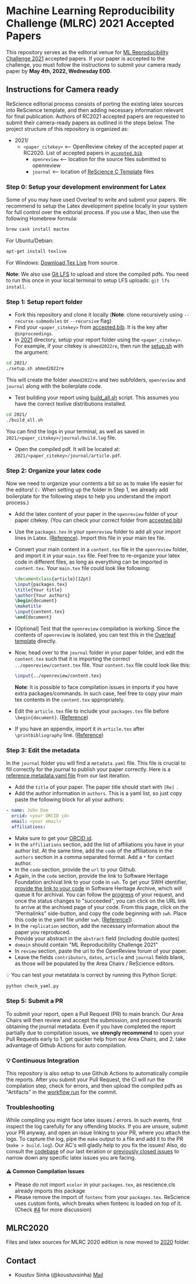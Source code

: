 # Machine Learning Reproducibility Challenge (MLRC) 2021 Accepted Papers

This repository serves as the editorial venue for [ML Reproducibility Challenge 2021](https://paperswithcode.com/rc2021) accepted papers. If your paper is accepted to the challenge, you must follow the instructions to submit your camera ready paper by **May 4th, 2022, Wednesday EOD**.

## Instructions for Camera ready

ReScience editorial process consists of porting the existing latex sources into ReScience template, and then adding necessary information relevant for final publication. Authors of RC2021 accepted papers are requested to submit their camera-ready papers as outlined in the steps below. The project structure of this repository is organized as:
 
 - 2021/
   - `<paper_citekey>` <-- OpenReview citekey of the accepted paper at RC2020. List of accepted papers in [`accepted.bib`](/accepted.bib)
     - `openreview`  <-- location for the source files submitted to openreview
     - `journal`  <-- location of [ReScience C Template](https://github.com/ReScience/template) files


### Step 0: Setup your development environment for Latex

Some of you may have used Overleaf to write and submit your papers. We recommend to setup the Latex development pipeline locally in your system for full control over the editorial process. If you use a Mac, then use the following Homebrew formula:

``` sh
brew cask install mactex
```

For Ubuntu/Debian:

``` sh
apt-get install texlive
```

For Windows: [Download Tex Live](https://www.tug.org/texlive/acquire-netinstall.html) from source.

**Note**: We also use [Git LFS](https://git-lfs.github.com/) to upload and store the compiled pdfs. You need to run this once in your local terminal to setup LFS uploads: `git lfs install`.


### Step 1: Setup report folder

- Fork this repository and clone it locally (**Note**: clone recursively using `--recurse-submodules` or `--recursive` flag)
- Find your `<paper_citekey>` from [accepted.bib](/2021/accepted.bib). It is the key after `@inproceedings`.
- In [2021](/2021) directory, setup your report folder using the `<paper_citekey>`. For example, if your citekey is `ahmed2022re`, then run the [setup.sh](/2021/setup.sh) with the argument:

``` bash
cd 2021/
./setup.sh ahmed2022re
```

  This will create the folder `ahmed2022re` and two subfolders, `openreview` and `journal` along with the boilerplate code.

- Test building your report using [build_all.sh](/2021/build_all.sh) script. This assumes you have the correct texlive distributions installed.

``` bash
cd 2021/
./build_all.sh
```

  You can find the logs in your terminal, as well as saved in `2021/<paper_citekey>/journal/build.log` file.
  
- Open the compiled pdf. It will be located at: `2021/<paper_citekey>/journal/article.pdf`.

### Step 2: Organize your latex code

Now we need to organize your contents a bit so as to make life easier for the editors! (:bulb: When setting up the folder in Step 1, we already add boilerplate for the following steps to help you understand the import process.)

- Add the latex content of your paper in the `openreview` folder of your paper citekey. (You can check your correct folder from [accepted.bib](/2021/accepted.bib))
- Use the `packages.tex` in your `openreview` folder to add all your import lines in Latex. ([Reference](https://github.com/ReScience/NeurIPS-2019/blob/master/ferlesReZeroShotKnowledge/openreview/packages.tex)). Import this file in your main tex file.
- Convert your main content in a `content.tex` file in the `openreview` folder, and import it in your `main.tex` file. Feel free to re-organize your latex code in different files, as long as everything can be imported in `content.tex`. Your `main.tex` file could look like following:

    ``` tex
    \documentclass{article}[12pt]
    \input{packages.tex}
    \title{Your title}
    \author{Your authors}
    \begin{document}
    \maketitle
    \input{content.tex}
    \end{document}
    ```


- [Optional] Test that the `openreview` compilation is working. Since the contents of `openreview` is isolated, you can test this in the [Overleaf template](https://www.overleaf.com/read/bmzfqzrkdnfg) directly. 
- Now, head over to the `journal` folder in your paper folder, and edit the `content.tex` such that it is importing the correct `../openreview/content.tex` file. Your `content.tex` file could look like this:

    ``` tex 
    \input{../openreview/content.tex}
    ```

    **Note**: It is possible to face compilation issues in imports if you have extra packages/commands. In such case, feel free to copy your main tex contents in the `content.tex` appropriately.

- Edit the `article.tex` file to include your `packages.tex` file before `\begin{document}`. ([Reference](https://github.com/ReScience/NeurIPS-2019/blob/master/ferlesReZeroShotKnowledge/journal/article.tex#L3))
- If you have an appendix, import it in `article.tex` after `\printbibliography` line. ([Reference](https://github.com/ReScience/NeurIPS-2019/blob/master/ferlesReZeroShotKnowledge/journal/article.tex#L14))

### Step 3: Edit the metadata

In the `journal` folder you will find a `metadata.yaml` file. This file is crucial to fill correctly for the journal to publish your paper correctly. Here is a [reference metadata.yaml file](https://github.com/ReScience/NeurIPS-2019/blob/master/ferlesReZeroShotKnowledge/journal/metadata.yaml) from our last iteration. 

- Add the `title` of your paper. The paper title should start with `[Re] `.
- Add the author information in `authors`. This is a yaml list, so just copy paste the following block for all your authors:

``` yaml
- name: John Doe
  orcid: <your ORCID id>
  email: <your email>
  affiliations:
```

- Make sure to get your [ORCID id](https://orcid.org/).
- In the `affiliations` section, add the list of affiliations you have in your author list. At the same time, add the `code` of the affiliations in the `authors` section in a comma separated format. Add a `*` for contact author.
- In the `code` section, provide the `url` to your Github.
- Again, in the `code` section, provide the link to Software Heritage Foundation archival link to your code in `swh`. To get your SWH identifier, [provide the link to your code](https://archive.softwareheritage.org/save/) in Software Heritage Archive, which will queue it for archival. You can follow the [progress](https://archive.softwareheritage.org/save/#requests) of your request, and once the status changes to "succeeded", you can click on the URL link to arrive at the archived page of your code. From this page, click on the "Permalinks" side-button, and copy the code beginning with `swh`. Place this code in the yaml file under `swh`. ([Reference](https://github.com/ReScience/NeurIPS-2019/blob/master/ferlesReZeroShotKnowledge/journal/metadata.yaml#L46)])
- In the `replication` section, add the necessary information about the paper you reproduced.
- Provide your abstract in the `abstract` field (including double quotes)
- `domain` should contain "ML Reproducibility Challenge 2021"
- In `review` section, paste the url to the OpenReview forum of your paper.
- Leave the fields `contributors`, `dates`, `article` and `journal` fields blank, as those will be populated by the Area Chairs / ReScience editors.

:bulb: You can test your metatdata is correct by running this Python Script:

``` bash
python check_yaml.py
```


### Step 5: Submit a PR

To submit your report, open a Pull Request (PR) to main branch. Our Area Chairs will then review and accept the submission, and proceed towards obtaining the journal metadata. Even if you have completed the report partially due to compilation issues, we ****strongly recommend**** to open your Pull Requests early to 1. get quicker help from our Area Chairs, and 2. take advantage of Github Actions for auto compilation.

### :bulb: Continuous Integration

This repository is also setup to use Github Actions to automatically compile the reports. After you submit your Pull Request, the CI will run the compilation step, check for errors, and then upload the compiled pdfs as "Artifacts" in the [workflow run](https://github.com/ReScience/MLRC/actions?query=event%3Apull_request) for the commit.

### Troubleshooting

While compiling you might face latex issues / errors. In such events, first inspect the log carefully for any offending blocks. If you are unsure, submit your PR anyway, and open an issue linking to your PR, where you attach the logs. To capture the log, pipe the `make` output to a file and add it to the PR (`make > build.log`). Our AC's will gladly help to you fix the issues! Also, do consult the [codebase](2020/) of our last iteration or [previously closed issues](https://github.com/ReScience/MLRC/issues?q=is%3Aissue+is%3Aclosed) to narrow down any specific latex issues you are facing.

#### :warning: Common Compilation Issues

- Please do not import `xcolor` in your `packages.tex`, as rescience.cls already imports this package
- Please remove the import of `fontenc` from your `packages.tex`. ReScience uses custom fonts, which breaks when fontenc is loaded on top of it. (Check [#4](https://github.com/ReScience/RC-2020/issues/4) for more discussion)


## MLRC2020

Files and latex sources for MLRC 2020 edition is now moved to [2020](2020/) folder.

## Contact

- Koustuv Sinha (@koustuvsinha) [Mail](mailto:koustuv.sinha@mail.mcgill.ca)
